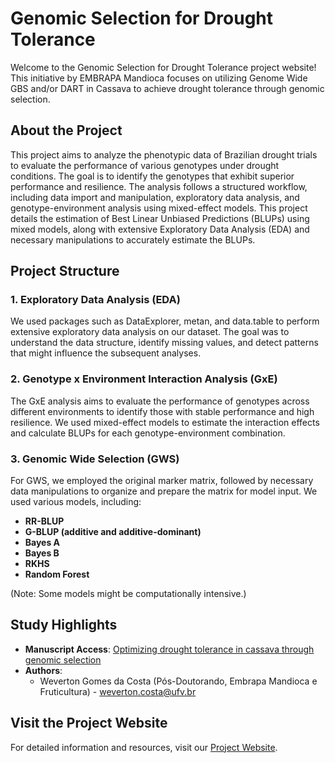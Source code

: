 # Genomic Selection for Drought Tolerance

Welcome to the Genomic Selection for Drought Tolerance project website! This initiative by EMBRAPA Mandioca focuses on utilizing Genome Wide GBS and/or DART in Cassava to achieve drought tolerance through genomic selection.

## About the Project

This project aims to analyze the phenotypic data of Brazilian drought trials to evaluate the performance of various genotypes under drought conditions. The goal is to identify the genotypes that exhibit superior performance and resilience. The analysis follows a structured workflow, including data import and manipulation, exploratory data analysis, and genotype-environment analysis using mixed-effect models. This project details the estimation of Best Linear Unbiased Predictions (BLUPs) using mixed models, along with extensive Exploratory Data Analysis (EDA) and necessary manipulations to accurately estimate the BLUPs.

## Project Structure

### 1. Exploratory Data Analysis (EDA)

We used packages such as DataExplorer, metan, and data.table to perform extensive exploratory data analysis on our dataset. The goal was to understand the data structure, identify missing values, and detect patterns that might influence the subsequent analyses.

### 2. Genotype x Environment Interaction Analysis (GxE)

The GxE analysis aims to evaluate the performance of genotypes across different environments to identify those with stable performance and high resilience. We used mixed-effect models to estimate the interaction effects and calculate BLUPs for each genotype-environment combination.

### 3. Genomic Wide Selection (GWS)

For GWS, we employed the original marker matrix, followed by necessary data manipulations to organize and prepare the matrix for model input. We used various models, including:

- **RR-BLUP**
- **G-BLUP (additive and additive-dominant)**
- **Bayes A**
- **Bayes B**
- **RKHS**
- **Random Forest**

(Note: Some models might be computationally intensive.)

## Study Highlights

- **Manuscript Access**: [Optimizing drought tolerance in cassava through genomic selection](https://doi.org/10.3389/fpls.2024.1483340)
- **Authors**: 
  - Weverton Gomes da Costa (Pós-Doutorando, Embrapa Mandioca e Fruticultura) - weverton.costa@ufv.br

## Visit the Project Website

For detailed information and resources, visit our [Project Website](https://wevertongomescosta.github.io/Genomic-Selection-for-Drought-Tolerance-Using-Genome-Wide-SNPs-in-Casava/).
